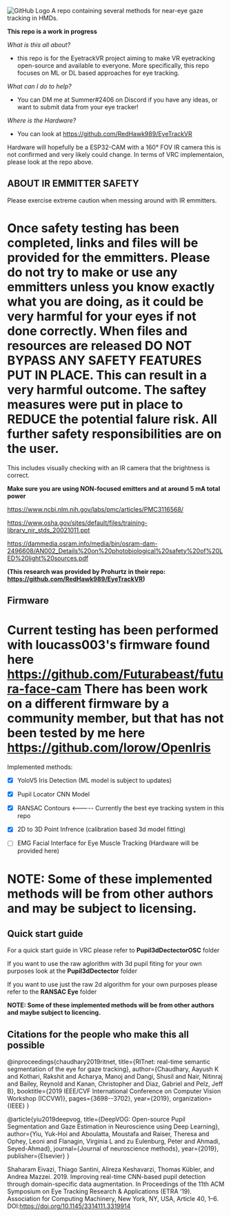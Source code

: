 ![GitHub Logo](/images/logo.png)
A repo containing several methods for near-eye gaze tracking in HMDs.

**This repo is a work in progress**

*What is this all about?*

- this repo is for the EyetrackVR project aiming to make VR eyetracking open-source and available to everyone. More specifically, this repo focuses on ML or DL based approaches for eye tracking.

*What can I do to help?* 

- You can DM me at Summer#2406 on Discord if you have any ideas, or want to submit data from your eye tracker!

*Where is the Hardware?*

- You can look at https://github.com/RedHawk989/EyeTrackVR

Hardware will hopefully be a ESP32-CAM with a 160° FOV IR camera this is not confirmed and very likely could change. In terms of VRC implementaion, please look at the repo above. 

## ABOUT IR EMMITTER SAFETY
Please exercise extreme caution when messing around with IR emmitters.

Once safety testing has been completed, links and files will be provided for the emmitters. Please do not try to make or use any emmitters unless you know exactly what you are doing, as it could be very harmful for your eyes if not done correctly. 
When files and resources are released DO NOT BYPASS ANY SAFETY FEATURES PUT IN PLACE. This can result in a very harmful outcome. 
The saftey measures were put in place to REDUCE the potential falure risk. All further safety responsibilities are on the user.
=======

This includes visually checking with an IR camera that the brightness is correct.

**Make sure you are using NON-focused emitters and at around 5 mA total power**

https://www.ncbi.nlm.nih.gov/labs/pmc/articles/PMC3116568/

https://www.osha.gov/sites/default/files/training-library_nir_stds_20021011.ppt

https://dammedia.osram.info/media/bin/osram-dam-2496608/AN002_Details%20on%20photobiological%20safety%20of%20LED%20light%20sources.pdf

**(This research was provided by Prohurtz in their repo: https://github.com/RedHawk989/EyeTrackVR)**

## Firmware

Current testing has been performed with loucass003's firmware found here https://github.com/Futurabeast/futura-face-cam
There has been work on a different firmware by a community member, but that has not been tested by me here https://github.com/lorow/OpenIris
=======


Implemented methods:
- [X] YoloV5 Iris Detection (ML model is subject to updates)
- [X] Pupil Locator CNN Model  
- [X] RANSAC Contours <----- Currently the best eye tracking system in this repo
- [X] 2D to 3D Point Infrence (calibration based 3d model fitting)
- [ ] EMG Facial Interface for Eye Muscle Tracking (Hardware will be provided here) 


**NOTE: Some of these implemented methods will be from other authors and may be subject to licensing.**
====
## Quick start guide

For a quick start guide in VRC please refer to **Pupil3dDectectorOSC** folder

If you want to use the raw aglorithm with 3d pupil fiting for your own purposes look at the **Pupil3dDectector** folder

If you want to use just the raw 2d algorithm for your own purposes please refer to the **RANSAC Eye** folder 

**NOTE: Some of these implemented methods will be from other authors and maybe subject to licencing.**






## Citations for the people who make this all possible

@inproceedings{chaudhary2019ritnet,
  title={RITnet: real-time semantic segmentation of the eye for gaze tracking},
  author={Chaudhary, Aayush K and Kothari, Rakshit and Acharya, Manoj and Dangi, Shusil and Nair, Nitinraj and Bailey, Reynold and Kanan, Christopher and Diaz, Gabriel and Pelz, Jeff B},
  booktitle={2019 IEEE/CVF International Conference on Computer Vision Workshop (ICCVW)},
  pages={3698--3702},
  year={2019},
  organization={IEEE}
}

@article{yiu2019deepvog,
  title={DeepVOG: Open-source Pupil Segmentation and Gaze Estimation in Neuroscience using Deep Learning},
  author={Yiu, Yuk-Hoi and Aboulatta, Moustafa and Raiser, Theresa and Ophey, Leoni and Flanagin, Virginia L and zu Eulenburg, Peter and Ahmadi, Seyed-Ahmad},
  journal={Journal of neuroscience methods},
  year={2019},
  publisher={Elsevier}
}

Shaharam Eivazi, Thiago Santini, Alireza Keshavarzi, Thomas Kübler, and Andrea Mazzei. 2019.
Improving real-time CNN-based pupil detection through domain-specific data augmentation.
In Proceedings of the 11th ACM Symposium on Eye Tracking Research & Applications (ETRA ’19).
Association for Computing Machinery, New York, NY, USA, Article 40, 1–6.
DOI:https://doi.org/10.1145/3314111.3319914



